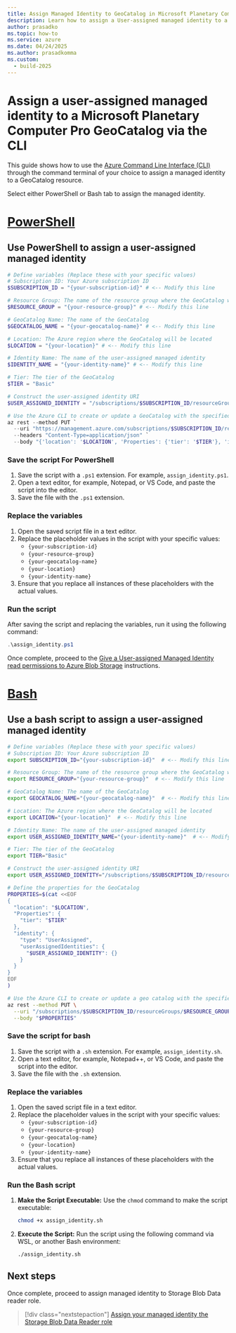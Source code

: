 ```yaml
---
title: Assign Managed Identity to GeoCatalog in Microsoft Planetary Computer Pro via the CLI
description: Learn how to assign a User-assigned managed identity to a Microsoft Planetary Computer Pro GeoCatalog using either PowerShell or Bash.
author: prasadko
ms.topic: how-to
ms.service: azure
ms.date: 04/24/2025
ms.author: prasadkomma
ms.custom:
  - build-2025
---
```


# Assign a user-assigned managed identity to a Microsoft Planetary Computer Pro GeoCatalog via the CLI

This guide shows how to use the [Azure Command Line Interface (CLI)](/cli/azure/) through the command terminal of your choice to assign a managed identity to a GeoCatalog resource.  

Select either PowerShell or Bash tab to assign the managed identity.

# [PowerShell](#tab/powershell)
## Use PowerShell to assign a user-assigned managed identity

```powershell
# Define variables (Replace these with your specific values)
# Subscription ID: Your Azure subscription ID
$SUBSCRIPTION_ID = "{your-subscription-id}" # <-- Modify this line

# Resource Group: The name of the resource group where the GeoCatalog will be updated
$RESOURCE_GROUP = "{your-resource-group}" # <-- Modify this line

# GeoCatalog Name: The name of the GeoCatalog
$GEOCATALOG_NAME = "{your-geocatalog-name}" # <-- Modify this line

# Location: The Azure region where the GeoCatalog will be located
$LOCATION = "{your-location}" # <-- Modify this line

# Identity Name: The name of the user-assigned managed identity
$IDENTITY_NAME = "{your-identity-name}" # <-- Modify this line

# Tier: The tier of the GeoCatalog
$TIER = "Basic"

# Construct the user-assigned identity URI
$USER_ASSIGNED_IDENTITY = "/subscriptions/$SUBSCRIPTION_ID/resourceGroups/$RESOURCE_GROUP/providers/Microsoft.ManagedIdentity/userAssignedIdentities/$IDENTITY_NAME"

# Use the Azure CLI to create or update a GeoCatalog with the specified properties
az rest --method PUT `
  --uri "https://management.azure.com/subscriptions/$SUBSCRIPTION_ID/resourceGroups/$RESOURCE_GROUP/providers/Microsoft.Orbital/geoCatalogs/${GEOCATALOG_NAME}?api-version=2025-02-11-preview" `
  --headers "Content-Type=application/json" `
  --body "{'location': '$LOCATION', 'Properties': {'tier': '$TIER'}, 'identity': {'type': 'UserAssigned', 'userAssignedIdentities': {'$USER_ASSIGNED_IDENTITY': {}}}}"
```

### Save the script For PowerShell

1.  Save the script with a `.ps1` extension. For example, `assign_identity.ps1`.
1.  Open a text editor, for example, Notepad, or VS Code, and paste the script into the editor.
1.  Save the file with the `.ps1` extension.

### Replace the variables

1.  Open the saved script file in a text editor.
1.  Replace the placeholder values in the script with your specific values:
    *   `{your-subscription-id}`
    *   `{your-resource-group}`
    *   `{your-geocatalog-name}`
    *   `{your-location}`
    *   `{your-identity-name}`
1.  Ensure that you replace all instances of these placeholders with the actual values.

### Run the script

After saving the script and replacing the variables, run it using the following command:

```powershell
.\assign_identity.ps1
```

Once complete, proceed to the [Give a User-assigned Managed Identity read permissions to Azure Blob Storage](./set-up-ingestion-credentials-managed-identity.md#assign-your-managed-identity-the-storage-blob-data-reader-role) instructions. 

# [Bash](#tab/bash)

## Use a bash script to assign a user-assigned managed identity

```bash
# Define variables (Replace these with your specific values)
# Subscription ID: Your Azure subscription ID
export SUBSCRIPTION_ID="{your-subscription-id}"  # <-- Modify this line

# Resource Group: The name of the resource group where the GeoCatalog will be updated
export RESOURCE_GROUP="{your-resource-group}"  # <-- Modify this line

# GeoCatalog Name: The name of the GeoCatalog
export GEOCATALOG_NAME="{your-geocatalog-name}"  # <-- Modify this line

# Location: The Azure region where the GeoCatalog will be located
export LOCATION="{your-location}"  # <-- Modify this line

# Identity Name: The name of the user-assigned managed identity
export USER_ASSIGNED_IDENTITY_NAME="{your-identity-name}"  # <-- Modify this line

# Tier: The tier of the GeoCatalog
export TIER="Basic" 

# Construct the user-assigned identity URI
export USER_ASSIGNED_IDENTITY="/subscriptions/$SUBSCRIPTION_ID/resourceGroups/$RESOURCE_GROUP/providers/Microsoft.ManagedIdentity/userAssignedIdentities/$USER_ASSIGNED_IDENTITY_NAME"

# Define the properties for the GeoCatalog
PROPERTIES=$(cat <<EOF
{
  "location": "$LOCATION",
  "Properties": {
    "tier": "$TIER"
  },
  "identity": {
    "type": "UserAssigned",
    "userAssignedIdentities": {
      "$USER_ASSIGNED_IDENTITY": {}
    }
  }
}
EOF
)

# Use the Azure CLI to create or update a geo catalog with the specified properties
az rest --method PUT \
  --uri "/subscriptions/$SUBSCRIPTION_ID/resourceGroups/$RESOURCE_GROUP/providers/Microsoft.Orbital/geoCatalogs/$GEOCATALOG_NAME?api-version=2025-02-11-preview" \
  --body "$PROPERTIES"
```

### Save the script for bash

1.  Save the script with a `.sh` extension. For example, `assign_identity.sh`.
1.  Open a text editor, for example, Notepad++, or VS Code, and paste the script into the editor.
1.  Save the file with the `.sh` extension.

### Replace the variables

1.  Open the saved script file in a text editor.
1.  Replace the placeholder values in the script with your specific values:
    *   `{your-subscription-id}`
    *   `{your-resource-group}`
    *   `{your-geocatalog-name}`
    *   `{your-location}`
    *   `{your-identity-name}`
1.  Ensure that you replace all instances of these placeholders with the actual values.

### Run the Bash script

1.  **Make the Script Executable:**  Use the `chmod` command to make the script executable:

    ```bash
    chmod +x assign_identity.sh
    ```

2.  **Execute the Script:** Run the script using the following command via WSL, or another Bash environment:

    ```bash
    ./assign_identity.sh
    ```


## Next steps
Once complete, proceed to assign managed identity to Storage Blob Data reader role. 

> [!div class="nextstepaction"]
> [Assign your managed identity the Storage Blob Data Reader role](./set-up-ingestion-credentials-managed-identity.md#assign-your-managed-identity-the-storage-blob-data-reader-role)

